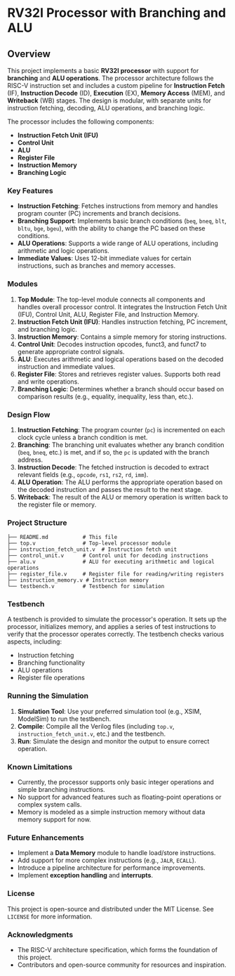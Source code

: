 
# RV32I Processor with Branching and ALU

## Overview
This project implements a basic **RV32I processor** with support for **branching** and **ALU operations**. The processor architecture follows the RISC-V instruction set and includes a custom pipeline for **Instruction Fetch** (IF), **Instruction Decode** (ID), **Execution** (EX), **Memory Access** (MEM), and **Writeback** (WB) stages. The design is modular, with separate units for instruction fetching, decoding, ALU operations, and branching logic.

The processor includes the following components:
- **Instruction Fetch Unit (IFU)**
- **Control Unit**
- **ALU**
- **Register File**
- **Instruction Memory**
- **Branching Logic**

### Key Features
- **Instruction Fetching**: Fetches instructions from memory and handles program counter (PC) increments and branch decisions.
- **Branching Support**: Implements basic branch conditions (`beq`, `bneq`, `blt`, `bltu`, `bge`, `bgeu`), with the ability to change the PC based on these conditions.
- **ALU Operations**: Supports a wide range of ALU operations, including arithmetic and logic operations.
- **Immediate Values**: Uses 12-bit immediate values for certain instructions, such as branches and memory accesses.
  
### Modules
1. **Top Module**: The top-level module connects all components and handles overall processor control. It integrates the Instruction Fetch Unit (IFU), Control Unit, ALU, Register File, and Instruction Memory.
2. **Instruction Fetch Unit (IFU)**: Handles instruction fetching, PC increment, and branching logic.
3. **Instruction Memory**: Contains a simple memory for storing instructions.
4. **Control Unit**: Decodes instruction opcodes, funct3, and funct7 to generate appropriate control signals.
5. **ALU**: Executes arithmetic and logical operations based on the decoded instruction and immediate values.
6. **Register File**: Stores and retrieves register values. Supports both read and write operations.
7. **Branching Logic**: Determines whether a branch should occur based on comparison results (e.g., equality, inequality, less than, etc.).

### Design Flow
1. **Instruction Fetching**: The program counter (`pc`) is incremented on each clock cycle unless a branch condition is met.
2. **Branching**: The branching unit evaluates whether any branch condition (`beq`, `bneq`, etc.) is met, and if so, the `pc` is updated with the branch address.
3. **Instruction Decode**: The fetched instruction is decoded to extract relevant fields (e.g., `opcode`, `rs1`, `rs2`, `rd`, `imm`).
4. **ALU Operation**: The ALU performs the appropriate operation based on the decoded instruction and passes the result to the next stage.
5. **Writeback**: The result of the ALU or memory operation is written back to the register file or memory.

### Project Structure
```plaintext
├── README.md           # This file
├── top.v               # Top-level processor module
├── instruction_fetch_unit.v  # Instruction fetch unit
├── control_unit.v      # Control unit for decoding instructions
├── alu.v               # ALU for executing arithmetic and logical operations
├── register_file.v     # Register file for reading/writing registers
├── instruction_memory.v # Instruction memory
└── testbench.v         # Testbench for simulation
```

### Testbench
A testbench is provided to simulate the processor's operation. It sets up the processor, initializes memory, and applies a series of test instructions to verify that the processor operates correctly. The testbench checks various aspects, including:
- Instruction fetching
- Branching functionality
- ALU operations
- Register file operations

### Running the Simulation
1. **Simulation Tool**: Use your preferred simulation tool (e.g., XSIM, ModelSim) to run the testbench.
2. **Compile**: Compile all the Verilog files (including `top.v`, `instruction_fetch_unit.v`, etc.) and the testbench.
3. **Run**: Simulate the design and monitor the output to ensure correct operation.

### Known Limitations
- Currently, the processor supports only basic integer operations and simple branching instructions.
- No support for advanced features such as floating-point operations or complex system calls.
- Memory is modeled as a simple instruction memory without data memory support for now.

### Future Enhancements
- Implement a **Data Memory** module to handle load/store instructions.
- Add support for more complex instructions (e.g., `JALR`, `ECALL`).
- Introduce a pipeline architecture for performance improvements.
- Implement **exception handling** and **interrupts**.

### License
This project is open-source and distributed under the MIT License. See `LICENSE` for more information.

### Acknowledgments
- The RISC-V architecture specification, which forms the foundation of this project.
- Contributors and open-source community for resources and inspiration.